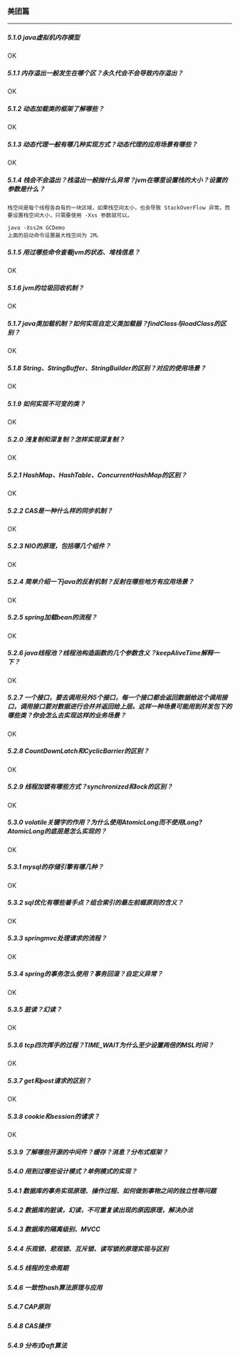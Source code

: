 <h3 id="5">美团篇</h3>

---

##### 5.1.0 java虚拟机内存模型
OK
##### 5.1.1 内存溢出一般发生在哪个区？永久代会不会导致内存溢出？
OK
##### 5.1.2 动态加载类的框架了解哪些？
OK
##### 5.1.3 动态代理一般有哪几种实现方式？动态代理的应用场景有哪些？
OK
##### 5.1.4 栈会不会溢出？栈溢出一般抛什么异常？jvm在哪里设置栈的大小？设置的参数是什么？

    栈空间是每个线程各自有的一块区域，如果栈空间太小，也会导致 StackOverFlow 异常。而要设置栈空间大小，只需要使用 -Xss 参数就可以。
    
    java -Xss2m GCDemo
    上面的启动命令设置最大栈空间为 2M。


##### 5.1.5 用过哪些命令查看jvm的状态、堆栈信息？
OK
##### 5.1.6 jvm的垃圾回收机制？
OK
##### 5.1.7 java类加载机制？如何实现自定义类加载器？findClass与loadClass的区别？
OK
##### 5.1.8 String、StringBuffer、StringBuilder的区别？对应的使用场景？
OK
##### 5.1.9 如何实现不可变的类？
OK
##### 5.2.0 浅复制和深复制？怎样实现深复制？
OK
##### 5.2.1 HashMap、HashTable、ConcurrentHashMap的区别？
OK
##### 5.2.2 CAS是一种什么样的同步机制？
OK
##### 5.2.3 NIO的原理，包括哪几个组件？
OK

##### 5.2.4 简单介绍一下java的反射机制？反射在哪些地方有应用场景？
OK

##### 5.2.5 spring加载bean的流程？
OK
##### 5.2.6 java线程池？线程池构造函数的几个参数含义？keepAliveTime解释一下？
OK
##### 5.2.7 一个接口，要去调用另外5个接口，每一个接口都会返回数据给这个调用接口，调用接口要对数据进行合并并返回给上层。这样一种场景可能用到并发包下的哪些类？你会怎么去实现这样的业务场景？
OK
##### 5.2.8 CountDownLatch和CyclicBarrier的区别？
OK
##### 5.2.9 线程加锁有哪些方式？synchronized和lock的区别？
OK
##### 5.3.0 volatile关键字的作用？为什么使用AtomicLong而不使用Long?AtomicLong的底层是怎么实现的？
OK
##### 5.3.1 mysql的存储引擎有哪几种？
OK
##### 5.3.2 sql优化有哪些着手点？组合索引的最左前缀原则的含义？
OK
##### 5.3.3 springmvc处理请求的流程？
OK
##### 5.3.4 spring的事务怎么使用？事务回滚？自定义异常？
OK
##### 5.3.5 脏读？幻读？
OK
##### 5.3.6 tcp四次挥手的过程？TIME_WAIT为什么至少设置两倍的MSL时间？
OK
##### 5.3.7 get和post请求的区别？
OK

##### 5.3.8 cookie和session的请求？
OK
##### 5.3.9 了解哪些开源的中间件？缓存？消息？分布式框架？

##### 5.4.0 用到过哪些设计模式？单例模式的实现？

##### 5.4.1 数据库的事务实现原理、操作过程、如何做到事物之间的独立性等问题

##### 5.4.2 数据库的脏读，幻读，不可重复读出现的原因原理，解决办法

##### 5.4.3 数据库的隔离级别、MVCC

##### 5.4.4 乐观锁、悲观锁、互斥锁、读写锁的原理实现与区别

##### 5.4.5 线程的生命周期

##### 5.4.6 一致性hash算法原理与应用

##### 5.4.7 CAP原则

##### 5.4.8 CAS操作

##### 5.4.9 分布式raft算法